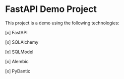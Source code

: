 # FastAPI Demo Project

This project is a demo using the following technologies:

[x] FastAPI

[x] SQLAlchemy

[x] SQLModel

[x] Alembic

[x] PyDantic
